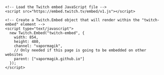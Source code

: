 <html>
  <body>
    <!-- Add a placeholder for the Twitch embed -->
    <div id="twitch-embed"></div>

    <!-- Load the Twitch embed JavaScript file -->
    <script src="https://embed.twitch.tv/embed/v1.js"></script>

    <!-- Create a Twitch.Embed object that will render within the "twitch-embed" element -->
    <script type="text/javascript">
      new Twitch.Embed("twitch-embed", {
        width: 854,
        height: 480,
        channel: "vapormagik",
        // Only needed if this page is going to be embedded on other websites
        parent: ["vapormagik.github.io"]
      });
    </script>
  </body>
</html>
